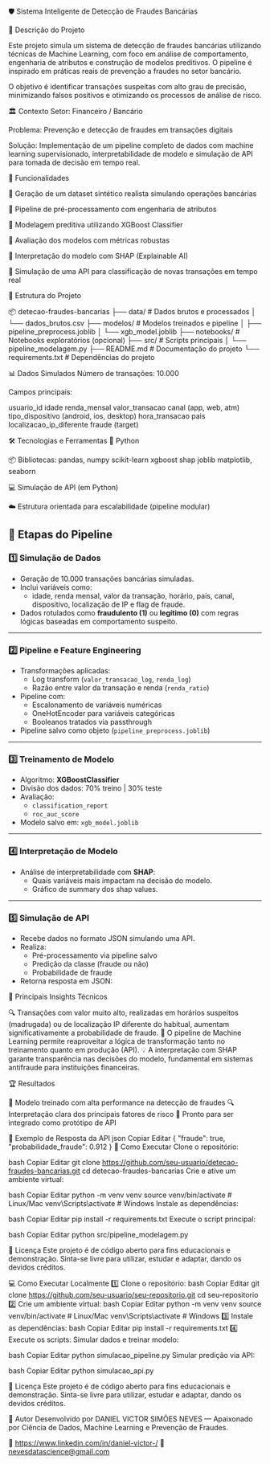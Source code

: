 🛡️ Sistema Inteligente de Detecção de Fraudes Bancárias

🚀 Descrição do Projeto

Este projeto simula um sistema de detecção de fraudes bancárias utilizando técnicas de Machine Learning, com foco em análise de comportamento, engenharia de atributos e construção de modelos preditivos. O pipeline é inspirado em práticas reais de prevenção a fraudes no setor bancário.

O objetivo é identificar transações suspeitas com alto grau de precisão, minimizando falsos positivos e otimizando os processos de análise de risco.

🏛️ Contexto
Setor: Financeiro / Bancário

Problema: Prevenção e detecção de fraudes em transações digitais

Solução: Implementação de um pipeline completo de dados com machine learning supervisionado, interpretabilidade de modelo e simulação de API para tomada de decisão em tempo real.


🔧 Funcionalidades

🔹 Geração de um dataset sintético realista simulando operações bancárias

🔹 Pipeline de pré-processamento com engenharia de atributos

🔹 Modelagem preditiva utilizando XGBoost Classifier

🔹 Avaliação dos modelos com métricas robustas

🔹 Interpretação do modelo com SHAP (Explainable AI)

🔹 Simulação de uma API para classificação de novas transações em tempo real


📁 Estrutura do Projeto


📦 detecao-fraudes-bancarias
├── data/                # Dados brutos e processados
│   └── dados_brutos.csv
├── modelos/             # Modelos treinados e pipeline
│   ├── pipeline_preprocess.joblib
│   └── xgb_model.joblib
├── notebooks/           # Notebooks exploratórios (opcional)
├── src/                 # Scripts principais
│   └── pipeline_modelagem.py
├── README.md            # Documentação do projeto
└── requirements.txt     # Dependências do projeto

📊 Dados Simulados
Número de transações: 10.000

Campos principais:

usuario_id
idade
renda_mensal
valor_transacao
canal (app, web, atm)
tipo_dispositivo (android, ios, desktop)
hora_transacao
pais
localizacao_ip_diferente
fraude (target)

🛠️ Tecnologias e Ferramentas
🐍 Python

📦 Bibliotecas:
pandas, numpy
scikit-learn
xgboost
shap
joblib
matplotlib, seaborn

💻 Simulação de API (em Python)

☁️ Estrutura orientada para escalabilidade (pipeline modular)

🧠 Etapas do Pipeline
---

### 1️⃣ Simulação de Dados
- Geração de 10.000 transações bancárias simuladas.
- Inclui variáveis como:
  - idade, renda mensal, valor da transação, horário, país, canal, dispositivo, localização de IP e flag de fraude.
- Dados rotulados como **fraudulento (1)** ou **legítimo (0)** com regras lógicas baseadas em comportamento suspeito.

---

### 2️⃣ Pipeline e Feature Engineering
- Transformações aplicadas:
  - Log transform (`valor_transacao_log`, `renda_log`)
  - Razão entre valor da transação e renda (`renda_ratio`)
- Pipeline com:
  - Escalonamento de variáveis numéricas
  - OneHotEncoder para variáveis categóricas
  - Booleanos tratados via passthrough
- Pipeline salvo como objeto (`pipeline_preprocess.joblib`)

---

### 3️⃣ Treinamento de Modelo
- Algoritmo: **XGBoostClassifier**
- Divisão dos dados: 70% treino | 30% teste
- Avaliação:
  - `classification_report`
  - `roc_auc_score`
- Modelo salvo em: `xgb_model.joblib`

---

### 4️⃣ Interpretação de Modelo
- Análise de interpretabilidade com **SHAP**:
  - Quais variáveis mais impactam na decisão do modelo.
  - Gráfico de summary dos shap values.

---

### 5️⃣ Simulação de API
- Recebe dados no formato JSON simulando uma API.
- Realiza:
  - Pré-processamento via pipeline salvo
  - Predição da classe (fraude ou não)
  - Probabilidade de fraude
- Retorna resposta em JSON:

🧠 Principais Insights Técnicos

🔍 Transações com valor muito alto, realizadas em horários suspeitos (madrugada) ou de localização IP diferente do habitual, aumentam significativamente a probabilidade de fraude.
🔗 O pipeline de Machine Learning permite reaproveitar a lógica de transformação tanto no treinamento quanto em produção (API).
💡 A interpretação com SHAP garante transparência nas decisões do modelo, fundamental em sistemas antifraude para instituições financeiras.

🏆 Resultados

🎯 Modelo treinado com alta performance na detecção de fraudes
🔍 Interpretação clara dos principais fatores de risco
🚀 Pronto para ser integrado como protótipo de API

📌 Exemplo de Resposta da API
json
Copiar
Editar
{
  "fraude": true,
  "probabilidade_fraude": 0.912
}
🚀 Como Executar
Clone o repositório:

bash
Copiar
Editar
git clone https://github.com/seu-usuario/detecao-fraudes-bancarias.git
cd detecao-fraudes-bancarias
Crie e ative um ambiente virtual:

bash
Copiar
Editar
python -m venv venv
source venv/bin/activate  # Linux/Mac
venv\Scripts\activate     # Windows
Instale as dependências:

bash
Copiar
Editar
pip install -r requirements.txt
Execute o script principal:

bash
Copiar
Editar
python src/pipeline_modelagem.py

📜 Licença
Este projeto é de código aberto para fins educacionais e demonstração. Sinta-se livre para utilizar, estudar e adaptar, dando os devidos créditos.

💻 Como Executar Localmente
1️⃣ Clone o repositório:
bash
Copiar
Editar
git clone https://github.com/seu-usuario/seu-repositorio.git
cd seu-repositorio
2️⃣ Crie um ambiente virtual:
bash
Copiar
Editar
python -m venv venv
source venv/bin/activate   # Linux/Mac
venv\Scripts\activate      # Windows
3️⃣ Instale as dependências:
bash
Copiar
Editar
pip install -r requirements.txt
4️⃣ Execute os scripts:
Simular dados e treinar modelo:

bash
Copiar
Editar
python simulacao_pipeline.py
Simular predição via API:

bash
Copiar
Editar
python simulacao_api.py

📜 Licença
Este projeto é de código aberto para fins educacionais e demonstração. Sinta-se livre para utilizar, estudar e adaptar, dando os devidos créditos.

🧠 Autor
Desenvolvido por DANIEL VICTOR SIMÕES NEVES  — Apaixonado por Ciência de Dados, Machine Learning e Prevenção de Fraudes.

🔗 https://www.linkedin.com/in/daniel-victor-/
📧 nevesdatascience@gmail.com


